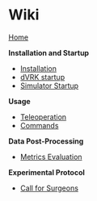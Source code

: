 # Wiki
[Home](https://github.com/alberto-rota/MSc-Thesis-Active-Constraints-in-RAMIS/wiki)

**Installation and Startup**
* [Installation](https://github.com/alberto-rota/MSc-Thesis-Active-Constraints-in-RAMIS/wiki/Installation.md)
* [dVRK startup](https://github.com/alberto-rota/MSc-Thesis-Active-Constraints-in-RAMIS/wiki/dVRK-Startup)
* [Simulator Startup](https://github.com/alberto-rota/MSc-Thesis-Active-Constraints-in-RAMIS/wiki/Simulator-Startup)

**Usage**
* [Teleoperation]()
* [Commands]()

**Data Post-Processing**
* [Metrics Evaluation]()

**Experimental Protocol**
* [Call for Surgeons](https://github.com/alberto-rota/MSc-Thesis-Active-Constraints-in-RAMIS/wiki/Call-For-Surgeons)